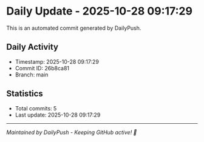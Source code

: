# Daily Update - 2025-10-28 09:17:29

This is an automated commit generated by DailyPush.

## Daily Activity
- Timestamp: 2025-10-28 09:17:29
- Commit ID: 26b8ca81
- Branch: main

## Statistics
- Total commits: 5
- Last update: 2025-10-28 09:17:29

---
*Maintained by DailyPush - Keeping GitHub active! 🚀*
